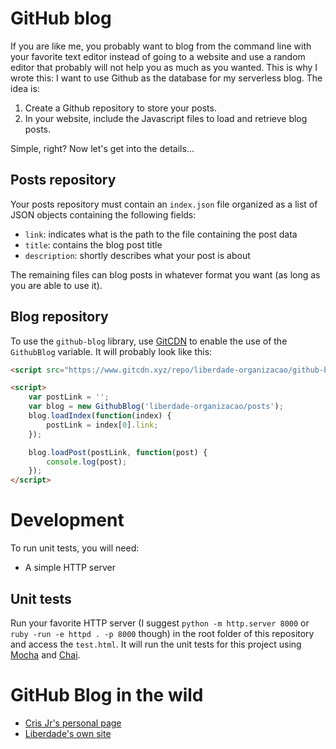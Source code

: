# GitHub blog

If you are like me, you probably want to blog from the command line with your favorite text editor instead of going to a website and use a random editor that probably will not help you as much as you wanted. This is why I wrote this: I want to use Github as the database for my serverless blog. The idea is:

1. Create a Github repository to store your posts.
1. In your website, include the Javascript files to load and retrieve blog posts.

Simple, right? Now let's get into the details...

## Posts repository

Your posts repository must contain an `index.json` file organized as a list of JSON objects containing the following fields:

- `link`: indicates what is the path to the file containing the post data
- `title`: contains the blog post title
- `description`: shortly describes what your post is about

The remaining files can blog posts in whatever format you want (as long as you are able to use it).


## Blog repository

To use the `github-blog` library, use [GitCDN](https://www.gitcdn.xyz) to enable the use of the `GithubBlog` variable. It will probably look like this:

``` html
<script src="https://www.gitcdn.xyz/repo/liberdade-organizacao/github-blog/master/github-blog.min.js"></script>

<script>
    var postLink = '';
    var blog = new GithubBlog('liberdade-organizacao/posts');
    blog.loadIndex(function(index) {
        postLink = index[0].link;
    });

    blog.loadPost(postLink, function(post) {
        console.log(post);
    });
</script>
```


# Development

To run unit tests, you will need:

- A simple HTTP server

## Unit tests

Run your favorite HTTP server (I suggest `python -m http.server 8000` or `ruby -run -e httpd . -p 8000` though) in the root folder of this repository and access the `test.html`. It will run the unit tests for this project using [Mocha](https://mochajs.org/) and [Chai](https://www.chaijs.com/).


# GitHub Blog in the wild

- [Cris Jr's personal page](www.crisjr.eng.br)
- [Liberdade's own site](https://liberdade-organizacao.github.io/)
